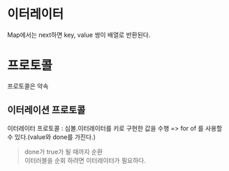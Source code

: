 
# 이터레이터
 
Map에서는 next하면 key, value 쌍이 배열로 반환된다.  

# 프로토콜
프로토콜은 약속

## 이터레이션 프로토콜
이터레이터 프로토콜 : 심볼.이터레이터를 키로 구현한 값을 수행 => for of 를 사용할 수 있다.(value와 done를 가진다.)  
> done가 true가 될 때까지 순환  
이터러블을 순회 하려면 이터레이터가 필요하다.  
